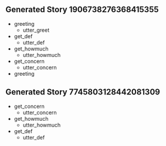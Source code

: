 ## Generated Story 1906738276368415355
* greeting
    - utter_greet
* get_def
    - utter_def
* get_howmuch
    - utter_howmuch
* get_concern
    - utter_concern
* greeting

## Generated Story 7745803128442081309
* get_concern
    - utter_concern
* get_howmuch
    - utter_howmuch
* get_def
    - utter_def

